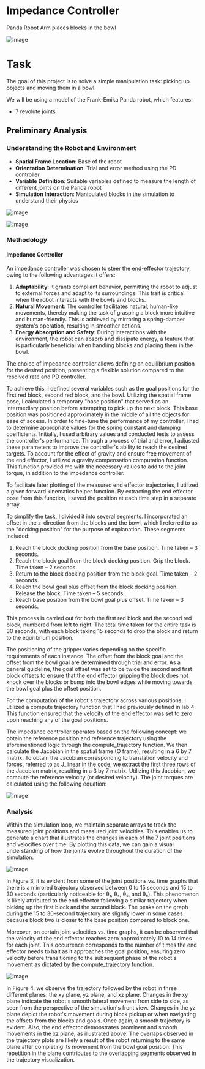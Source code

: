 # Impedance Controller

Panda Robot Arm places blocks in the bowl


![image](https://github.com/Gaurang-1402/manipulator_impedance_control/assets/71042887/8713cab5-41c8-4c3e-836a-2e41ce575ebe)


# Task 

The goal of this project is to solve a simple manipulation task: picking up objects and moving them in a bowl.

We will be using a model of the Frank-Emika Panda robot, which features:
- 7 revolute joints

## Preliminary Analysis

### Understanding the Robot and Environment
- **Spatial Frame Location**: Base of the robot
- **Orientation Determination**: Trial and error method using the PD controller
- **Variable Definition**: Suitable variables defined to measure the length of different joints on the Panda robot
- **Simulation Interaction**: Manipulated blocks in the simulation to understand their physics

![image](https://github.com/Gaurang-1402/manipulator_impedance_control/assets/71042887/9ecc4b7b-8e91-42b5-a4fb-6b412cc675e1)

![image](https://github.com/Gaurang-1402/manipulator_impedance_control/assets/71042887/7a0406a7-5f2c-4f77-a9e6-902f6b291fed)


### Methodology

#### Impedance Controller

An impedance controller was chosen to steer the end-effector trajectory, owing to the following advantages it offers:

1. **Adaptability**: It grants compliant behavior, permitting the robot to adjust to external forces and adapt to its surroundings. This trait is critical when the robot interacts with the bowls and blocks.
2. **Natural Movement**: The controller facilitates natural, human-like movements, thereby making the task of grasping a block more intuitive and human-friendly. This is achieved by mirroring a spring-damper system's operation, resulting in smoother actions.
3. **Energy Absorption and Safety**: During interactions with the environment, the robot can absorb and dissipate energy, a feature that is particularly beneficial when handling blocks and placing them in the bowl.

The choice of impedance controller allows defining an equilibrium position for the desired position, presenting a flexible solution compared to the resolved rate and PD controller.

To achieve this, I defined several variables such as the goal positions for the first red block, second red block, and the bowl. Utilizing the spatial frame pose, I calculated a temporary "base position" that served as an intermediary position before attempting to pick up the next block. This base position was positioned approximately in the middle of all the objects for ease of access.
In order to fine-tune the performance of my controller, I had to determine appropriate values for the spring constant and damping coefficients. Initially, I used arbitrary values and conducted tests to assess the controller's performance. Through a process of trial and error, I adjusted these parameters to improve the controller's ability to reach the desired targets.
To account for the effect of gravity and ensure free movement of the end effector, I utilized a gravity compensation computation function. This function provided me with the necessary values to add to the joint torque, in addition to the impedance controller.

To facilitate later plotting of the measured end effector trajectories, I utilized a given forward kinematics helper function. By extracting the end effector pose from this function, I saved the position at each time step in a separate array.

To simplify the task, I divided it into several segments. I incorporated an offset in the z-direction from the blocks and the bowl, which I referred to as the "docking position" for the purpose of explanation. These segments included:

1) Reach the block docking position from the base position. Time taken – 3 seconds.
2) Reach the block goal from the block docking position. Grip the block. Time taken – 2 seconds.
3) Return to the block docking position from the block goal. Time taken – 2 seconds.
4) Reach the bowl goal plus offset from the block docking position. Release the block. Time taken – 5 seconds.
5) Reach base position from the bowl goal plus offset. Time taken – 3 seconds.
   
This process is carried out for both the first red block and the second red block, numbered from left to right. The total time taken for the entire task is 30 seconds, with each block taking 15 seconds to drop the block and return to the equilibrium position.

The positioning of the gripper varies depending on the specific requirements of each instance. The offset from the block goal and the offset from the bowl goal are determined through trial and error. As a general guideline, the goal offset was set to be twice the second and first block offsets to ensure that the end effector gripping the block does not knock over the blocks or bump into the bowl edges while moving towards the bowl goal plus the offset position.

For the computation of the robot's trajectory across various positions, I utilized a compute trajectory function that I had previously defined in lab 4. This function ensured that the velocity of the end effector was set to zero upon reaching any of the goal positions.

The impedance controller operates based on the following concept: we obtain the reference position and reference trajectory using the aforementioned logic through the compute_trajectory function. We then
calculate the Jacobian in the spatial frame (O frame), resulting in a 6 by 7 matrix. To obtain the Jacobian corresponding to translation velocity and forces, referred to as J_linear in the code, we extract the first three rows of the Jacobian matrix, resulting in a 3 by 7 matrix. Utilizing this Jacobian, we compute the reference
velocity (or desired velocity). The joint torques are calculated using the following equation:

![image](https://github.com/Gaurang-1402/manipulator_impedance_control/assets/71042887/69f65296-b56f-470b-924d-3e6df20adf68)

### Analysis

Within the simulation loop, we maintain separate arrays to track the measured joint positions and measured joint velocities. This enables us to generate a chart that illustrates the changes in each of the 7 joint positions and velocities over time. By plotting this data, we can gain a visual understanding of how the joints evolve
throughout the duration of the simulation.

![image](https://github.com/Gaurang-1402/manipulator_impedance_control/assets/71042887/f4f167cb-328b-4710-80c9-085cd2ec88a9)

In Figure 3, it is evident from some of the joint positions vs. time graphs that there is a mirrored trajectory observed between 0 to 15 seconds and 15 to 30 seconds (particularly noticeable for θ₁, θ₄, θ₅, and θ₆). This phenomenon is likely attributed to the end effector following a similar trajectory when picking up the first block and the second block. The peaks on the graph during the 15 to 30-second trajectory are slightly lower in some cases because block two is closer to the base position compared to block one.

Moreover, on certain joint velocities vs. time graphs, it can be observed that the velocity of the end effector reaches zero approximately 10 to 14 times for each joint. This occurrence corresponds to the number of times the end effector needs to halt as it approaches the goal position, ensuring zero velocity before transitioning to
the subsequent phase of the robot's movement as dictated by the compute_trajectory function.

![image](https://github.com/Gaurang-1402/manipulator_impedance_control/assets/71042887/cbde32a8-4248-4f2a-b583-38082c9c8d1f)


In Figure 4, we observe the trajectory followed by the robot in three different planes: the xy plane, yz plane, and xz plane. Changes in the xy plane indicate the robot's smooth lateral movement from side to side, as seen from the perspective of the simulation's front view. Changes in the yz plane depict the robot's movement during block pickup or when navigating the offsets from the blocks and goals. Once again, a smooth trajectory is evident. Also, the end effector demonstrates prominent and smooth movements in the xz plane, as illustrated above.
The overlaps observed in the trajectory plots are likely a result of the robot returning to the same plane after completing its movement from the bowl goal position. This repetition in the plane contributes to the
overlapping segments observed in the trajectory visualization.

